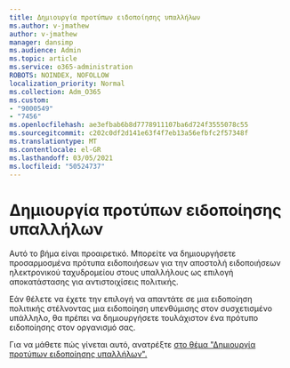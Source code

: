 ```yaml
---
title: Δημιουργία προτύπων ειδοποίησης υπαλλήλων
ms.author: v-jmathew
author: v-jmathew
manager: dansimp
ms.audience: Admin
ms.topic: article
ms.service: o365-administration
ROBOTS: NOINDEX, NOFOLLOW
localization_priority: Normal
ms.collection: Adm_O365
ms.custom:
- "9000549"
- "7456"
ms.openlocfilehash: ae3efbab6b8d7778911107ba6d724f3555078c55
ms.sourcegitcommit: c202c0df2d141e63f4f7eb13a56efbfc2f57348f
ms.translationtype: MT
ms.contentlocale: el-GR
ms.lasthandoff: 03/05/2021
ms.locfileid: "50524737"
---
```

# <a name="create-employee-notice-templates"></a>Δημιουργία προτύπων ειδοποίησης υπαλλήλων

Αυτό το βήμα είναι προαιρετικό. Μπορείτε να δημιουργήσετε προσαρμοσμένα πρότυπα ειδοποιήσεων για την αποστολή ειδοποιήσεων ηλεκτρονικού ταχυδρομείου στους υπαλλήλους ως επιλογή αποκατάστασης για αντιστοιχίσεις πολιτικής.

Εάν θέλετε να έχετε την επιλογή να απαντάτε σε μια ειδοποίηση πολιτικής στέλνοντας μια ειδοποίηση υπενθύμισης στον συσχετισμένο υπάλληλο, θα πρέπει να δημιουργήσετε τουλάχιστον ένα πρότυπο ειδοποίησης στον οργανισμό σας.

Για να μάθετε πώς γίνεται αυτό, ανατρέξτε [στο θέμα "Δημιουργία προτύπων ειδοποίησης υπαλλήλων".](https://go.microsoft.com/fwlink/?linkid=2129080)
